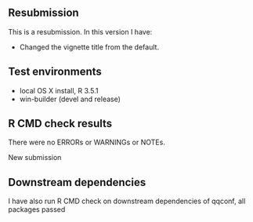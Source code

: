 ## Resubmission
This is a resubmission. In this version I have:

* Changed the vignette title from the default.

## Test environments
* local OS X install, R 3.5.1
* win-builder (devel and release)

## R CMD check results
There were no ERRORs or WARNINGs or NOTEs. 

New submission

## Downstream dependencies
I have also run R CMD check on downstream dependencies of qqconf, all packages passed

